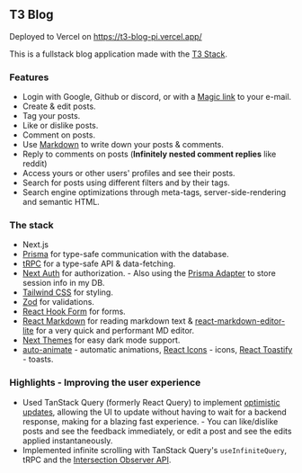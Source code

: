 ## T3 Blog

Deployed to Vercel on https://t3-blog-pi.vercel.app/


This is a fullstack blog application made with the [T3 Stack](https://create.t3.gg/). 

### Features
- Login with Google, Github or discord, or with a [Magic link](https://www.beyondidentity.com/glossary/magic-linkshttps://www.beyondidentity.com/glossary/magic-links) to your e-mail.
- Create & edit posts.
- Tag your posts.
- Like or dislike posts.
- Comment on posts.
- Use [Markdown](https://www.markdownguide.org/basic-syntax/) to write down your posts & comments.
- Reply to comments on posts (**Infinitely nested comment replies** like reddit)
- Access yours or other users' profiles and see their posts.
- Search for posts using different filters and by their tags.
- Search engine optimizations through meta-tags, server-side-rendering and semantic HTML.


### The stack
- Next.js 
- [Prisma](https://www.prisma.io/) for type-safe communication with the database.
- [tRPC](https://trpc.io) for a type-safe API & data-fetching.
- [Next Auth](https://next-auth.js.org/) for authorization. - Also using the [Prisma Adapter](https://next-auth.js.org/adapters/prisma) to store session info in my DB.
- [Tailwind CSS](https://tailwindcss.com/) for styling.
- [Zod](https://github.com/colinhacks/zod) for validations.
- [React Hook Form](https://react-hook-form.com) for forms.
- [React Markdown](https://github.com/remarkjs/react-markdown) for reading markdown text & [react-markdown-editor-lite](https://github.com/HarryChen0506/react-markdown-editor-lite/) for a very quick and performant MD editor.
- [Next Themes](https://github.com/pacocoursey/next-themes) for easy dark mode support.
- [auto-animate](https://auto-animate.formkit.com/) - automatic animations, [React Icons](https://react-icons.github.io/) - icons, [React Toastify](https://fkhadra.github.io/react-toastify/) - toasts.

### Highlights - Improving the user experience
- Used TanStack Query (formerly React Query) to implement [optimistic updates](https://tanstack.com/query/v4/docs/react/guides/optimistic-updates), allowing the UI to update without having to wait for a backend response, making for a blazing fast experience. - You can like/dislike posts and see the feedback immediately, or edit a post and see the edits applied instantaneously.
- Implemented infinite scrolling with TanStack Query's `useInfiniteQuery`, tRPC and the [Intersection Observer API](https://developer.mozilla.org/en-US/docs/Web/API/Intersection_Observer_API).

